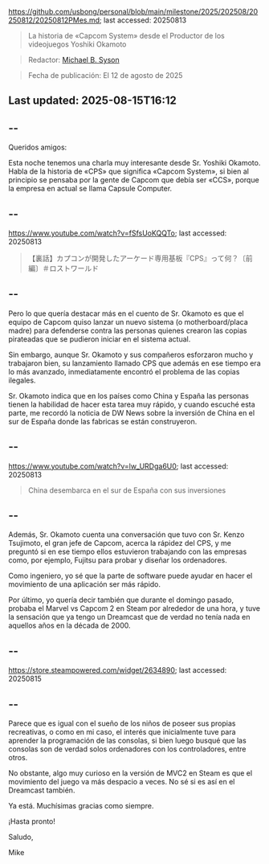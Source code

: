 https://github.com/usbong/personal/blob/main/milestone/2025/202508/20250812/20250812PMes.md; last accessed: 20250813

> La historia de «Capcom System» desde el Productor de los videojuegos Yoshiki Okamoto

> Redactor: [Michael B. Syson](https://www.linkedin.com/in/michaelsyson/)

> Fecha de publicación: El 12 de agosto de 2025

## Last updated: 2025-08-15T16:12

## --

Queridos amigos:

Esta noche tenemos una charla muy interesante desde Sr. Yoshiki Okamoto. Habla de la historia de «CPS» que significa «Capcom System», si bien al principio se pensaba por la gente de Capcom que debía ser «CCS», porque la empresa en actual se llama Capsule Computer.

## --

https://www.youtube.com/watch?v=fSfsUoKQQTo; last accessed: 20250813

> 【裏話】カプコンが開発したアーケード専用基板『CPS』って何？〔前編〕＃ロストワールド

## --

Pero lo que quería destacar más en el cuento de Sr. Okamoto es que el equipo de Capcom quiso lanzar un nuevo sistema (o motherboard/placa madre) para defenderse contra las personas quienes crearon las copias pirateadas que se pudieron iniciar en el sistema actual. 

Sin embargo, aunque Sr. Okamoto y sus compañeros esforzaron mucho y trabajaron bien, su lanzamiento llamado CPS que además en ese tiempo era lo más avanzado, inmediatamente encontró el problema de las copias ilegales.

Sr. Okamoto indica que en los países como China y España las personas tienen la habilidad de hacer esta tarea muy rápido, y cuando escuché esta parte, me recordó la noticia de DW News sobre la inversión de China en el sur de España donde las fabricas se están construyeron.

## --

https://www.youtube.com/watch?v=lw_URDga6U0; last accessed: 20250813

> China desembarca en el sur de España con sus inversiones 

## --

Además, Sr. Okamoto cuenta una conversación que tuvo con Sr. Kenzo Tsujimoto, el gran jefe de Capcom, acerca la rápidez del CPS, y me preguntó si en ese tiempo ellos estuvieron trabajando con las empresas como, por ejemplo, Fujitsu para probar y diseñar los ordenadores. 

Como ingeniero, yo sé que la parte de software puede ayudar en hacer el movimiento de una aplicación ser más rápido.

Por último, yo quería decir también que durante el domingo pasado, probaba el Marvel vs Capcom 2 en Steam por alrededor de una hora, y tuve la sensación que ya tengo un Dreamcast que de verdad no tenía nada en aquellos años en la década de 2000. 

## --

https://store.steampowered.com/widget/2634890; last accessed: 20250815

## --

Parece que es igual con el sueño de los niños de poseer sus propias recreativas, o como en mi caso, el interés que inicialmente tuve para aprender la programación de las consolas, si bien luego busqué que las consolas son de verdad solos ordenadores con los controladores, entre otros.

No obstante, algo muy curioso en la versión de MVC2 en Steam es que el movimiento del juego va más despacio a veces. No sé si es así en el Dreamcast también.

Ya está. Muchísimas gracias como siempre.

¡Hasta pronto!

Saludo,

Mike